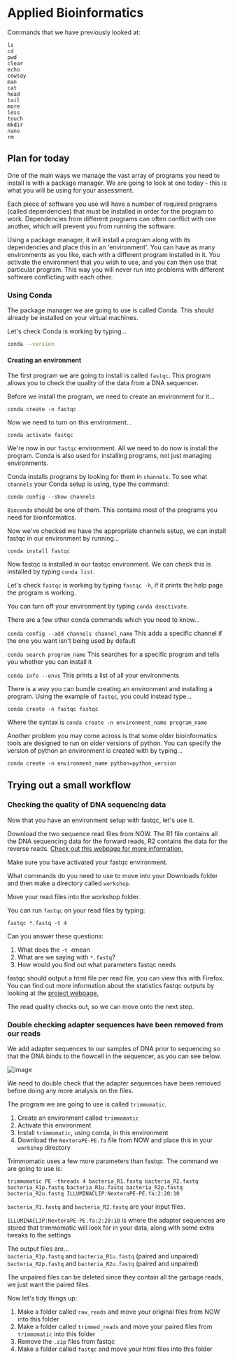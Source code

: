 # Applied Bioinformatics

Commands that we have previously looked at:

```
ls
cd
pwd
clear
echo
cowsay
man
cat
head
tail
more
less
touch
mkdir
nano
rm
```

## Plan for today

One of the main ways we manage the vast array of programs you need to install is with a package manager. We are going to look at one today - this is what you will be using for your assessment.

Each piece of software you use will have a number of required programs (called dependencies) that must be installed in order for the program to work. Dependencies from different programs can often conflict with one another, which will prevent you from running the software.

Using a package manager, it will install a program along with its dependencies and place this in an 'environment'. You can have as many environments as you like, each with a different program installed in it. You activate the environment that you wish to use, and you can then use that particular program. This way you will never run into problems with different software conflicting with each other.

### Using Conda

The package manager we are going to use is called Conda. This should already be installed on your virtual machines.

Let's check Conda is working by typing...
```bash
conda --version
```

#### Creating an environment

The first program we are going to install is called `fastqc`. This program allows you to check the quality of the data from a DNA sequencer.

Before we install the program, we need to create an environment for it...
```
conda create -n fastqc
```
Now we need to turn on this environment...
```
conda activate fastqc
```
We're now in our `fastqc` environment. All we need to do now is install the program. Conda is also used for installing programs, not just managing environments.

Conda installs programs by looking for them in `channels`. To see what `channels` your Conda setup is using, type the command:
```
conda config --show channels
```
`Bioconda` should be one of them. This contains most of the programs you need for bioinformatics.

Now we've checked we have the appropriate channels setup, we can install fastqc in our environment by running...
```
conda install fastqc
```
Now fastqc is installed in our fastqc environment. We can check this is installed by typing `conda list`.

Let's check `fastqc` is working by typing `fastqc -h`, if it prints the help page the program is working.

You can turn off your environment by typing `conda deactivate`.

There are a few other conda commands which you need to know...

`conda config --add channels channel_name`          This adds a specific channel if the one you want isn't being used by default

`conda search program_name`                         This searches for a specific program and tells you whether you can install it

`conda info --envs`                                 This prints a list of all your environments

There is a way you can bundle creating an environment and installing a program. Using the example of `fastqc`, you could instead type...
```
conda create -n fastqc fastqc
```
Where the syntax is `conda create -n environment_name program_name`

Another problem you may come across is that some older bioinformatics tools are designed to run on older versions of python. You can specify the version of python an environment is created with by typing...
```
conda create -n environment_name python=python_version
```
## Trying out a small workflow

### Checking the quality of DNA sequencing data

Now that you have an environment setup with fastqc, let's use it.

Download the two sequence read files from NOW. The R1 file contains all the DNA sequencing data for the forward reads, R2 contains the data for the reverse reads. [Check out this webpage for more information.](https://www.illumina.com/science/technology/next-generation-sequencing/plan-experiments/paired-end-vs-single-read.html)

Make sure you have activated your fastqc environment.

What commands do you need to use to move into your Downloads folder and then make a directory called `workshop`.

Move your read files into the workshop folder.

You can run `fastqc` on your read files by typing:
```
fastqc *.fastq -t 4 
```
Can you answer these questions:

1. What does the `-t 4`mean
2. What are we saying with `*.fastq`?
3. How would you find out what parameters fastqc needs


fastqc should output a html file per read file, you can view this with Firefox. You can find out more information about the statistics fastqc outputs by looking at the [project webpage.](https://www.bioinformatics.babraham.ac.uk/projects/fastqc/)

The read quality checks out, so we can move onto the next step.

### Double checking adapter sequences have been removed from our reads

We add adapter sequences to our samples of DNA prior to sequencing so that the DNA binds to the flowcell in the sequencer, as you can see below.

![image](https://user-images.githubusercontent.com/72881801/202675159-54f51a37-45d1-404d-8e68-a2b89bc0e7df.jpeg)

We need to double check that the adapter sequences have been removed before doing any more analysis on the files.

The program we are going to use is called `trimmomatic`.

1. Create an environment called `trimmomatic`
2. Activate this environment
3. Install `trimmomatic`, using conda, in this environment
4. Download the `NexteraPE-PE.fa` file from NOW and place this in your `workshop` directory

Trimmomatic uses a few more parameters than fastqc. The command we are going to use is:
```
trimmomatic PE -threads 4 bacteria_R1.fastq bacteria_R2.fastq bacteria_R1p.fastq bacteria_R1u.fastq bacteria_R2p.fastq bacteria_R2u.fastq ILLUMINACLIP:NexteraPE-PE.fa:2:20:10
```

`bacteria_R1.fastq` and `bacteria_R2.fastq` are your input files.

`ILLUMINACLIP:NexteraPE-PE.fa:2:20:10` is where the adapter sequences are stored that trimmomatic will look for in your data, along with some extra tweaks to the settings

The output files are...\
`bacteria_R1p.fastq` and `bacteria_R1u.fastq` (paired and unpaired)\
`bacteria_R2p.fastq` and `bacteria_R2u.fastq` (paired and unpaired)

The unpaired files can be deleted since they contain all the garbage reads, we just want the paired files.

Now let's tidy things up:

1. Make a folder called `raw_reads` and move your original files from NOW into this folder
2. Make a folder called `trimmed_reads` and move your paired files from `trimmomatic` into this folder
3. Remove the `.zip` files from fastqc
4. Make a folder called `fastqc` and move your html files into this folder
